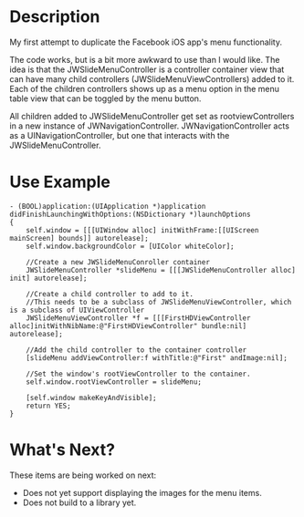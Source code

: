 
Description
=========
My first attempt to duplicate the Facebook iOS app's menu functionality.

The code works, but is a bit more awkward to use than I would like. The idea is that the JWSlideMenuController is a controller container view that can have many child controllers (JWSlideMenuViewControllers) added to it. Each of the children controllers shows up as a menu option in the menu table view that can be toggled by the menu button.

All children added to JWSlideMenuController get set as rootviewControllers in a new instance of JWNavigationController.  JWNavigationController acts as a UINavigationController, but one that interacts with the JWSlideMenuController.


Use Example
==========

    - (BOOL)application:(UIApplication *)application didFinishLaunchingWithOptions:(NSDictionary *)launchOptions
    {
        self.window = [[[UIWindow alloc] initWithFrame:[[UIScreen mainScreen] bounds]] autorelease];
        self.window.backgroundColor = [UIColor whiteColor];
        
        //Create a new JWSlideMenuConroller container
        JWSlideMenuController *slideMenu = [[[JWSlideMenuController alloc] init] autorelease];
        
        //Create a child controller to add to it.
        //This needs to be a subclass of JWSlideMenuViewController, which is a subclass of UIViewController
        JWSlideMenuViewController *f = [[[FirstHDViewController alloc]initWithNibName:@"FirstHDViewController" bundle:nil] autorelease];
        
        //Add the child controller to the container controller
        [slideMenu addViewController:f withTitle:@"First" andImage:nil];
        
        //Set the window's rootViewController to the container.
        self.window.rootViewController = slideMenu;
        
        [self.window makeKeyAndVisible];
        return YES;
    }
    
What's Next?
===============
These items are being worked on next:

* Does not yet support displaying the images for the menu items.
* Does not build to a library yet.